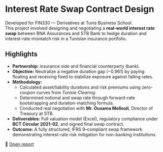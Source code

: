 # Interest Rate Swap Contract Design
Developed for FIN330 — Derivatives at Tunis Business School.  
This project involved designing and negotiating a **real-world interest rate swap** between BNA Assurances and STB Bank to hedge duration and interest-rate mismatch risk in a Tunisian insurance portfolio.

## Highlights
- **Partnership:** insurance side and financial counterparty (bank).
- **Objective:** Neutralize a negative duration gap (−0.961) by paying floating and receiving fixed to stabilize exposure against falling rates.  
- **Methodology:**  
  - Calculated asset/liability durations and risk premiums using zero-coupon curves from *Tunisie Clearing*.  
  - Determined notional and swap rate through forward-rate bootstrapping and duration-matching formula.  
  - Conducted real negotiation with **Mr. Ousama Mellouli**, Director of Treasury at STB.  
- **Deliverables:** Full valuation model (Excel), regulatory compliance under **BCT Circular 2021-02**, and signed final swap contract.  
- **Outcome:** A fully structured, IFRS 9–compliant swap framework demonstrating interest-rate risk mitigation for non-banking institutions.

📄 [Open report](./DerivativesProject-Group5.pdf)
